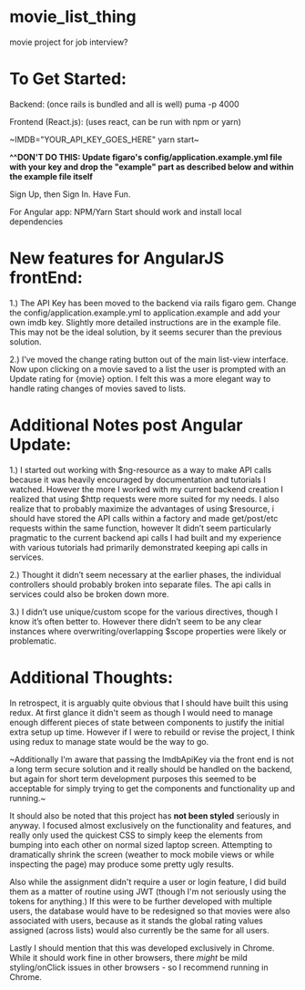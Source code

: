 # movie_list_thing
movie project for job interview?


# To Get Started:

Backend:
(once rails is bundled and all is well)
 puma -p 4000

Frontend (React.js):
 (uses react, can be run with npm or yarn)

 ~IMDB="YOUR_API_KEY_GOES_HERE" yarn start~

 **^^DON'T DO THIS: Update figaro's config/application.example.yml file with your key and drop the "example" part as described below and within the example file itself** 

 Sign Up, then Sign In. Have Fun.

For Angular app: NPM/Yarn Start should work and install local dependencies

 # New features for AngularJS frontEnd:

 1.) The API Key has been moved to the backend via rails figaro gem. Change the config/application.example.yml to application.example and add your own imdb key. Slightly more detailed instructions are in the example file. This may not be the ideal solution, by it seems securer than the previous solution.

 2.) I’ve moved the change rating button out of the main list-view interface. Now upon clicking on a movie saved to a list the user is prompted with an Update rating for {movie} option. I felt this was a more elegant way to handle rating changes of movies saved to lists.

 # Additional Notes post Angular Update:

 1.) I started out working with $ng-resource as a way to make API calls because it was heavily encouraged by documentation and tutorials I watched. However the more I worked with my current backend creation I realized that using $http requests were more suited for my needs.  I also realize that to probably maximize the advantages of using $resource, i should have stored the API calls within a factory and made get/post/etc requests within the same function, however It didn’t seem particularly pragmatic to the current backend api calls I had built and my experience with various tutorials had primarily demonstrated keeping api calls in services.

 2.) Thought it didn’t seem necessary at the earlier phases, the individual controllers should probably broken into separate files. The api calls in services could also be broken down more.

 3.) I didn’t use unique/custom scope for the various directives, though I know it’s often better to. However there didn’t seem to be any clear instances where overwriting/overlapping $scope properties were likely or problematic.




# Additional Thoughts:
In retrospect, it is arguably quite obvious that I should have built this using redux. At first glance it didn't seem as though I would need to manage enough different pieces of state between components to justify the initial extra setup up time. However if I were to rebuild or revise the project, I think using redux to manage state would be the way to go.

~Additionally I'm aware that passing the ImdbApiKey via the front end is not a long term secure solution and it really should be handled on the backend, but again for short term development purposes this seemed to be acceptable for simply trying to get the components and functionality up and running.~

It should also be noted that this project has **not been styled** seriously in anyway. I focused almost exclusively on the functionality and features, and really only used the quickest CSS to simply keep the elements from bumping into each other on normal sized laptop screen. Attempting to dramatically shrink the screen (weather to mock mobile views or while inspecting the page) may produce some pretty ugly results.

Also while the assignment didn't require a user or login feature, I did build them as a matter of routine using JWT (though I'm not seriously using the tokens for anything.) If this were to be further developed with multiple users, the database would have to be redesigned so that movies were also associated with users, because as it stands the global rating values assigned (across lists) would also currently be the same for all users.

Lastly I should mention that this was developed exclusively in Chrome. While it should work fine in other browsers, there *might* be mild styling/onClick issues in other browsers - so I recommend running in Chrome.
